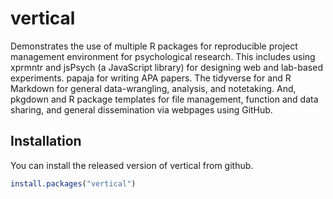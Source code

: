# vertical

<!-- badges: start -->
<!-- badges: end -->

Demonstrates the use of multiple R packages for reproducible project management environment for psychological research. This includes using xprmntr and jsPsych (a JavaScript library) for designing web and lab-based experiments. papaja for writing APA papers. The tidyverse for and R Markdown for general data-wrangling, analysis, and notetaking. And, pkgdown and R package templates for file management, function and data sharing, and general dissemination via webpages using GitHub.

## Installation

You can install the released version of vertical from github.

``` r
install.packages("vertical")
```



